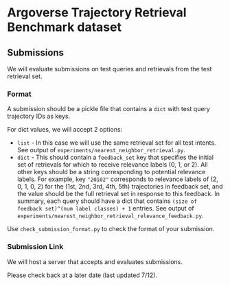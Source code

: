 # Argoverse Trajectory Retrieval Benchmark dataset

## Submissions

We will evaluate submissions on test queries and retrievals from the test retrieval set.

### Format

A submission should be a pickle file that contains a `dict` with test query trajectory IDs as keys.

For dict values, we will accept 2 options:

- `list` - In this case we will use the same retrieval set for all test intents. See output of `experiments/nearest_neighbor_retrieval.py`.
- `dict` - This should contain a `feedback_set` key that specifies the initial set of retrievals for which to receive relevance labels (0, 1, or 2). All other keys should be a string corresponding to potential relevance labels. For example, key `"20102"` corresponds to relevance labels of (2, 0, 1, 0, 2) for the (1st, 2nd, 3rd, 4th, 5th) trajectories in feedback set, and the value should be the full retrieval set in response to this feedback. In summary, each query should have a dict that contains `(size of feedback set)^(num label classes) + 1` entries. See output of `experiments/nearest_neighbor_retrieval_relevance_feedback.py`.

Use `check_submission_format.py` to check the format of your submission.

### Submission Link

We will host a server that accepts and evaluates submissions. 

Please check back at a later date (last updated 7/12).

